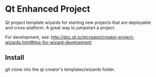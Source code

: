 Qt Enhanced Project
============================
Qt project template wizards for starting new projects that are deployable and cross-platform.
A great way to jumpstart a project.

For development, see: 
http://doc.qt.io/qtcreator/creator-project-wizards.html#tips-for-wizard-development

Install
-------
git clone into the qt creator's templates/wizards folder.